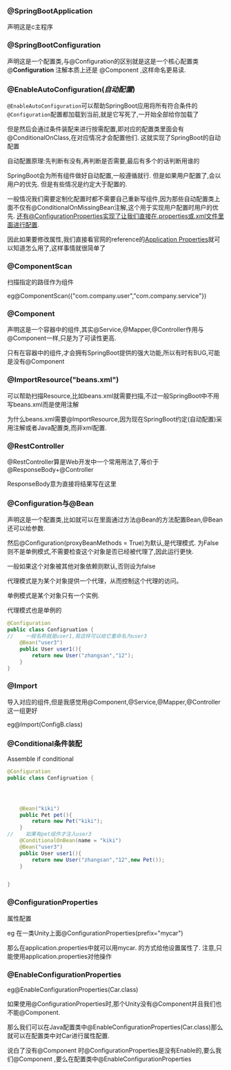 ### @SpringBootApplication

声明这是c主程序

### @SpringBootConfiguration

声明这是一个配置类,与@Configuration的区别就是这是一个核心配置类  @**Configuration** 注解本质上还是 @Component ,这样命名更易读.

### @EnableAutoConfiguration(***自动配置***)

`@EnableAutoConfiguration`可以帮助SpringBoot应用将所有符合条件的`@Configuration`配置都加载到当前,就是它写死了,一开始全部给你加载了

但是然后会通过条件装配来进行按需配置,即对应的配置类里面会有@ConditionalOnClass,在对应情况才会配置他们. 这就实现了SpringBoot的自动配置

自动配置原理:先判断有没有,再判断是否需要,最后有多个的话判断用谁的

SpringBoot会为所有组件做好自动配置,一般遵循就行.  但是如果用户配置了,会以用户的优先.   但是有些情况是约定大于配置的.

一般情况我们需要定制化配置时都不需要自己重新写组件,因为那些自动配置类上面不仅有@ConditionalOnMissingBean注解,这个用于实现用户配置时用户的优先. 还有@ConfigurationProperties实现了让我们直接在.properties或.xml文件里面进行配置.

因此如果要修改属性,我们直接看官网的reference的[Application Properties](https://docs.spring.io/spring-boot/docs/current/reference/html/application-properties.html#appendix.application-properties)就可以知道怎么用了,这样事情就很简单了

### @ComponentScan

扫描指定的路径作为组件

eg@ComponentScan({"com.company.user","com.company.service"})  

### @Component

声明这是一个容器中的组件,其实@Service,@Mapper,@Controller作用与@Component一样,只是为了可读性更高.

只有在容器中的组件,才会拥有SpringBoot提供的强大功能,所以有时有BUG,可能是没有@Component

### @ImportResource("beans.xml")

可以帮助扫描Resource,比如beans.xml就需要扫描,不过一般SpringBoot中不用写beans.xml而是使用注解

为什么beans.xml需要@ImportResource,因为现在SpringBoot约定(自动配置)采用注解或者Java配置类,而非xml配置.

### @RestController

@RestController算是Web开发中一个常用用法了,等价于@ResponseBody+@Controller

ResponseBody意为直接将结果写在这里

### @Configuration与@Bean

声明这是一个配置类,比如就可以在里面通过方法@Bean的方法配置Bean,@Bean还可以给参数.

然后@Configuration(proxyBeanMethods = True)为默认,是代理模式.  为False则不是单例模式,不需要检查这个对象是否已经被代理了,因此运行更快.

一般如果这个对象被其他对象依赖则默认,否则设为false

代理模式是为某个对象提供一个代理，从而控制这个代理的访问。

单例模式是某个对象只有一个实例.

代理模式也是单例的

```java
@Configuration
public class Configruation {
//    一般名称就是user1,我这样可以给它重命名为user3
    @Bean("user3")
    public User user1(){
        return new User("zhangsan","12");
    }
}
```

### @Import

导入对应的组件,但是我感觉用@Component,@Service,@Mapper,@Controller这一组更好

eg@Import(ConfigB.class)

### @Conditional条件装配

Assemble  if conditional

```java
@Configuration
public class Configruation {




    @Bean("kiki")
    public Pet pet(){
        return new Pet("kiki");
    }
//    如果有pet组件才注入user3
    @ConditionalOnBean(name = "kiki")
    @Bean("user3")
    public User user1(){
        return new User("zhangsan","12",new Pet());
    }


}
```



### @ConfigurationProperties

属性配置

eg 在一类Unity上面@ConfigurationProperties(prefix="mycar")

那么在application.properties中就可以用mycar. 的方式给他设置属性了.  注意,只能使用application.properties对他操作

### @EnableConfigurationProperties

eg@EnableConfigurationProperties(Car.class)

如果使用@ConfigurationProperties时,那个Unity没有@Component并且我们也不能@Component.  

那么我们可以在Java配置类中@EnableConfigurationProperties(Car.class)那么就可以在配置类中对Car进行属性配置. 

说白了没有@Component 时@ConfigurationProperties是没有Enable的,要么我们@Component ,要么在配置类中@EnableConfigurationProperties
